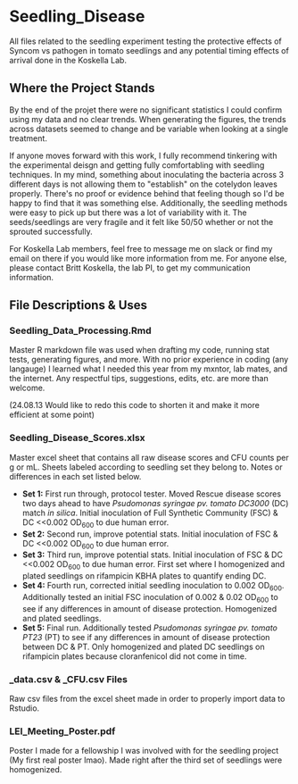 # Seedling_Disease
All files related to the seedling experiment testing the protective effects of Syncom vs pathogen in tomato seedlings and any potential timing effects of arrival done in the Koskella Lab.

## Where the Project Stands

By the end of the projet there were no significant statistics I could confirm using my data and no clear trends. When generating the figures, the trends across datasets seemed to change and be variable when looking at a single treatment. 

If anyone moves forward with this work, I fully recommend tinkering with the experimental deisgn and getting fully comfortabling with seedling techniques. In my mind, something about inoculating the bacteria across 3 different days is not allowing them to "establish" on the cotelydon leaves properly. There's no proof or evidence behind that feeling though so I'd be happy to find that it was something else. Additionally, the seedling methods were easy to pick up but there was a lot of variability with it. The seeds/seedlings are very fragile and it felt like 50/50 whether or not the sprouted successfully.

For Koskella Lab members, feel free to message me on slack or find my email on there if you would like more information from me. For anyone else, please contact Britt Koskella, the lab PI, to get my communication information. 

## File Descriptions & Uses

### Seedling_Data_Processing.Rmd

Master R markdown file was used when drafting my code, running stat tests, generating figures, and more. With no prior experience in coding (any langauge) I learned what I needed this year from my mxntor, lab mates, and the internet. Any respectful tips, suggestions, edits, etc. are more than welcome. 

(24.08.13 Would like to redo this code to shorten it and make it more efficient at some point)

### Seedling_Disease_Scores.xlsx

Master excel sheet that contains all raw disease scores and CFU counts per g or mL. Sheets labeled according to seedling set they belong to. Notes or differences in each set listed below.

- **Set 1:** First run through, protocol tester. Moved Rescue disease scores two days ahead to have _Psudomonas syringae pv. tomato DC3000_ (DC) match _in silica_. Initial inoculation of Full Synthetic Community (FSC) & DC <<0.002 OD<sub>600</sub> to due human error.
- **Set 2:** Second run, improve potential stats. Initial inoculation of FSC & DC <<0.002 OD<sub>600</sub> to due human error.
- **Set 3:** Third run, improve potential stats. Initial inoculation of FSC & DC <<0.002 OD<sub>600</sub> to due human error. First set where I homogenized and plated seedlings on rifampicin KBHA plates to quantify ending DC.
- **Set 4:** Fourth run, corrected initial seedling inoculation to 0.002 OD<sub>600</sub>. Additionally tested an initial FSC inoculation of 0.002 & 0.02 OD<sub>600</sub> to see if any differences in amount of disease protection. Homogenized and plated seedlings.
- **Set 5:** Final run. Additionally tested _Psudomonas syringae pv. tomato PT23_ (PT) to see if any differences in amount of disease protection between DC & PT. Only homogenized and plated DC seedlings on rifampicin plates because cloranfenicol did not come in time.

### _data.csv & _CFU.csv Files

Raw csv files from the excel sheet made in order to properly import data to Rstudio. 

### LEI_Meeting_Poster.pdf

Poster I made for a fellowship I was involved with for the seedling project (My first real poster lmao). Made right after the third set of seedlings were homogenized.
